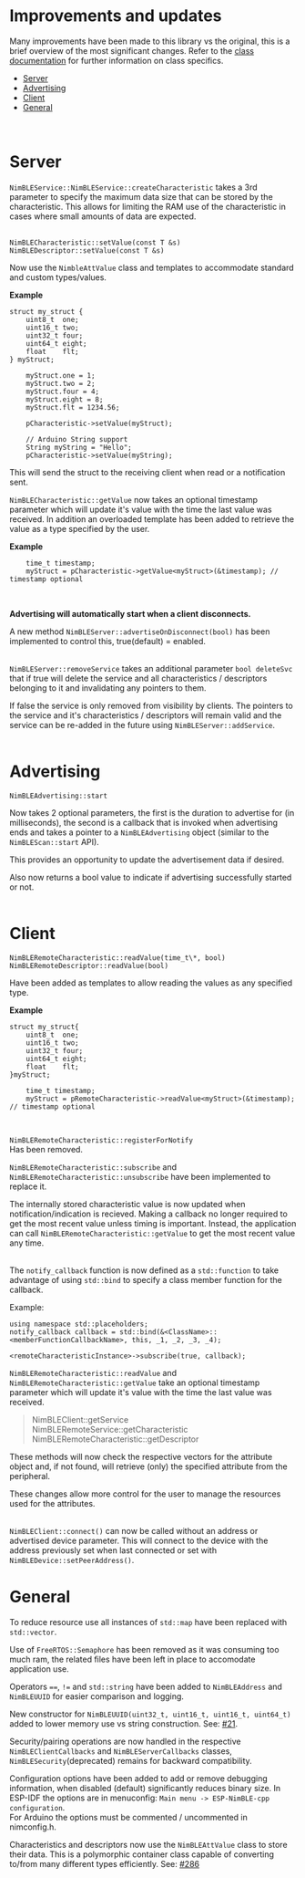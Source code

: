 # Improvements and updates

Many improvements have been made to this library vs the original, this is a brief overview of the most significant changes. Refer to the [class documentation](https://h2zero.github.io/esp-nimble-cpp/annotated.html) for further information on class specifics.

* [Server](#server)
* [Advertising](#advertising)
* [Client](#client)
* [General](#general)  
<br/>

<a name="server"></a>
# Server

`NimBLEService::NimBLEService::createCharacteristic` takes a 3rd parameter to specify the maximum data size that can be stored by the characteristic. This allows for limiting the RAM use of the characteristic in cases where small amounts of data are expected.  
<br/>

`NimBLECharacteristic::setValue(const T &s)`
`NimBLEDescriptor::setValue(const T &s)`

Now use the `NimbleAttValue` class and templates to accommodate standard and custom types/values.

**Example**
```
struct my_struct {
    uint8_t  one;
    uint16_t two;
    uint32_t four;
    uint64_t eight;
    float    flt;
} myStruct;

    myStruct.one = 1;
    myStruct.two = 2;
    myStruct.four = 4;
    myStruct.eight = 8;
    myStruct.flt = 1234.56;

    pCharacteristic->setValue(myStruct);

    // Arduino String support
    String myString = "Hello";
    pCharacteristic->setValue(myString);
 ```
This will send the struct to the receiving client when read or a notification sent.

`NimBLECharacteristic::getValue` now takes an optional timestamp parameter which will update it's value with the time the last value was received. In addition an overloaded template has been added to retrieve the value as a type specified by the user.

**Example**
```
    time_t timestamp;
    myStruct = pCharacteristic->getValue<myStruct>(&timestamp); // timestamp optional
```
<br/>

**Advertising will automatically start when a client disconnects.**

A new method `NimBLEServer::advertiseOnDisconnect(bool)` has been implemented to control this, true(default) = enabled.  
<br/>

`NimBLEServer::removeService` takes an additional parameter `bool deleteSvc` that if true will delete the service and all characteristics / descriptors belonging to it and invalidating any pointers to them.

If false the service is only removed from visibility by clients. The pointers to the service and it's characteristics / descriptors will remain valid and the service can be re-added in the future using `NimBLEServer::addService`.  
<br/>

<a name="advertising"></a>
# Advertising
`NimBLEAdvertising::start`

Now takes 2 optional parameters, the first is the duration to advertise for (in milliseconds), the second is a callback that is invoked when advertising ends and takes a pointer to a `NimBLEAdvertising` object (similar to the `NimBLEScan::start` API).

This provides an opportunity to update the advertisement data if desired.

Also now returns a bool value to indicate if advertising successfully started or not.  
<br/>

<a name="client"></a>
# Client

`NimBLERemoteCharacteristic::readValue(time_t\*, bool)`
`NimBLERemoteDescriptor::readValue(bool)`

Have been added as templates to allow reading the values as any specified type.

**Example**
```
struct my_struct{
    uint8_t  one;
    uint16_t two;
    uint32_t four;
    uint64_t eight;
    float    flt;
}myStruct;

    time_t timestamp;
    myStruct = pRemoteCharacteristic->readValue<myStruct>(&timestamp); // timestamp optional
```
<br/>

`NimBLERemoteCharacteristic::registerForNotify`  
Has been removed.

`NimBLERemoteCharacteristic::subscribe` and `NimBLERemoteCharacteristic::unsubscribe` have been implemented to replace it.  

The internally stored characteristic value is now updated when notification/indication is recieved. Making a callback no longer required to get the most recent value unless timing is important. Instead, the application can call `NimBLERemoteCharacteristic::getValue` to get the most recent value any time.  
<br/>  

The `notify_callback` function is now defined as a `std::function` to take advantage of using `std::bind` to specify a class member function for the callback.

Example:
```
using namespace std::placeholders;
notify_callback callback = std::bind(&<ClassName>::<memberFunctionCallbackName>, this, _1, _2, _3, _4);

<remoteCharacteristicInstance>->subscribe(true, callback);
```

`NimBLERemoteCharacteristic::readValue` and `NimBLERemoteCharacteristic::getValue` take an optional timestamp parameter which will update it's value with
the time the last value was received.

> NimBLEClient::getService  
> NimBLERemoteService::getCharacteristic  
> NimBLERemoteCharacteristic::getDescriptor

These methods will now check the respective vectors for the attribute object and, if not found, will retrieve (only)
the specified attribute from the peripheral.

These changes allow more control for the user to manage the resources used for the attributes.  
<br/>

`NimBLEClient::connect()` can now be called without an address or advertised device parameter. This will connect to the device with the address previously set when last connected or set with `NimBLEDevice::setPeerAddress()`.

<a name="general"></a>
# General
To reduce resource use all instances of `std::map` have been replaced with `std::vector`.

Use of `FreeRTOS::Semaphore` has been removed as it was consuming too much ram, the related files have been left in place to accomodate application use.

Operators `==`, `!=` and `std::string` have been added to `NimBLEAddress` and `NimBLEUUID` for easier comparison and logging.

New constructor for `NimBLEUUID(uint32_t, uint16_t, uint16_t, uint64_t)` added to lower memory use vs string construction. See: [#21](https://github.com/h2zero/NimBLE-Arduino/pull/21).

Security/pairing operations are now handled in the respective `NimBLEClientCallbacks` and `NimBLEServerCallbacks` classes, `NimBLESecurity`(deprecated) remains for backward compatibility.

Configuration options have been added to add or remove debugging information, when disabled (default) significantly reduces binary size.
In ESP-IDF the options are in menuconfig: `Main menu -> ESP-NimBLE-cpp configuration`.  
For Arduino the options must be commented / uncommented in nimconfig.h.

Characteristics and descriptors now use the `NimBLEAttValue` class to store their data. This is a polymorphic container class capable of converting to/from many different types efficiently. See: [#286](https://github.com/h2zero/NimBLE-Arduino/pull/286)

